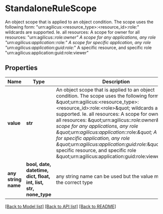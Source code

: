 # StandaloneRuleScope

An object scope that is applied to an object condition.  The scope uses the following form:    \"urn:agilicus:<resource_type>:<resource_id>:role:<role>\"  wildcards are supported. Ie. all resources:  A scope for owner for all resources:    \"urn:agilicus:*:role:owner\"  A scope for any applications, any role   \"urn:agilicus:application:*:role:*\"  A scope for specific application, any role   \"urn:agilicus:application:guid:role:*\"  A specific resource, and specific role   \"urn:agilicus:application:guid:role:viewer\" 

## Properties
Name | Type | Description | Notes
------------ | ------------- | ------------- | -------------
**value** | **str** | An object scope that is applied to an object condition.  The scope uses the following form:    \&quot;urn:agilicus:&lt;resource_type&gt;:&lt;resource_id&gt;:role:&lt;role&gt;\&quot;  wildcards are supported. Ie. all resources:  A scope for owner for all resources:    \&quot;urn:agilicus:*:role:owner\&quot;  A scope for any applications, any role   \&quot;urn:agilicus:application:*:role:*\&quot;  A scope for specific application, any role   \&quot;urn:agilicus:application:guid:role:*\&quot;  A specific resource, and specific role   \&quot;urn:agilicus:application:guid:role:viewer\&quot;  | 
**any string name** | **bool, date, datetime, dict, float, int, list, str, none_type** | any string name can be used but the value must be the correct type | [optional]

[[Back to Model list]](../README.md#documentation-for-models) [[Back to API list]](../README.md#documentation-for-api-endpoints) [[Back to README]](../README.md)


